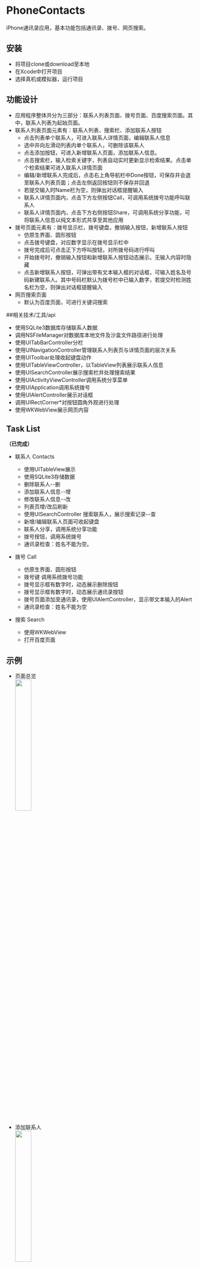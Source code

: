# PhoneContacts

iPhone通讯录应用，基本功能包括通讯录、拨号、网页搜索。

## 安装
- 将项目clone或download至本地
- 在Xcode中打开项目
- 选择真机或模拟器，运行项目

## 功能设计 
- 应用程序整体共分为三部分：联系人列表页面、拨号页面、百度搜索页面。其中，联系人列表为起始页面。
- 联系人列表页面元素有：联系人列表、搜索栏、添加联系人按钮
	- 点击列表单个联系人，可进入联系人详情页面，编辑联系人信息
	- 选中并向左滑动列表内单个联系人，可删除该联系人
	- 点击添加按钮，可进入新增联系人页面，添加联系人信息。
	- 点击搜索栏，输入检索关键字，列表自动实时更新显示检索结果。点击单个检索结果可进入联系人详情页面
	- 编辑/新增联系人完成后，点击右上角导航栏中Done按钮，可保存并会退至联系人列表页面；点击左侧返回按钮则不保存并回退
	- 若提交输入时Name栏为空，则弹出对话框提醒输入
	- 联系人详情页面内，点击下方左侧按钮Call，可调用系统拨号功能呼叫联系人
	- 联系人详情页面内，点击下方右侧按钮Share，可调用系统分享功能，可将联系人信息以纯文本形式共享至其他应用
- 拨号页面元素有：拨号显示栏，拨号键盘，撤销输入按钮，新增联系人按钮
	- 仿原生界面、圆形按钮
	- 点击拨号键盘，对应数字显示在拨号显示栏中
	- 拨号完成后可点击正下方呼叫按钮，对所拨号码进行呼叫
	- 开始拨号时，撤销输入按钮和新增联系人按钮动态展示。无输入内容时隐藏
	- 点击新增联系人按钮，可弹出带有文本输入框的对话框，可输入姓名及号码新建联系人。其中号码栏默认为拨号栏中已输入数字，若提交时检测姓名栏为空，则弹出对话框提醒输入
- 网页搜索页面
	- 默认为百度页面，可进行关键词搜索

##相关技术/工具/api
- 使用SQLite3数据库存储联系人数据
- 调用NSFileManager对数据库本地文件及沙盒文件路径进行处理
- 使用UITabBarController分栏
- 使用UINavigationController管理联系人列表页与详情页面的层次关系
- 使用UIToolbar处理收起键盘动作
- 使用UITableViewController，以TableView列表展示联系人信息
- 使用UISearchController展示搜索栏并处理搜索结果
- 使用UIActivityViewController调用系统分享菜单
- 使用UIApplication调用系统拨号
- 使用UIAlertController展示对话框
- 调用UIRectCorner*对按钮圆角外观进行处理
- 使用WKWebView展示网页内容


## Task List
**（已完成）**

- 联系人 Contacts
	- 使用UITableView展示
	- 使用SQLite3存储数据
	- 删除联系人--删
	- 添加联系人信息--增
	- 修改联系人信息--改
	- 列表页增/改后刷新
	- 使用UISearchController 搜索联系人，展示搜索记录--查
	- 新增/编辑联系人页面可收起键盘
	- 联系人分享，调用系统分享功能
	- 拨号按钮，调用系统拨号
	- 通讯录检查：姓名不能为空。
	
- 拨号 Call 
	- 仿原生界面、圆形按钮
	- 拨号键 调用系统拨号功能
	- 拨号显示框有数字时，动态展示删除按钮
	- 拨号显示框有数字时，动态展示通讯录按钮
	- 拨号页面添加至通讯录，使用UIAlertController，显示带文本输入的Alert
	- 通讯录检查：姓名不能为空
	
- 搜索 Search
	- 使用WKWebView 
	- 打开百度页面 

## 示例
- 页面总览  
	<img src="./screenrecords/overview.gif" width="30%" height="30%" />
	<br /> <br /> 
- 添加联系人  
	<img src="./screenrecords/add.gif" width="30%" height="30%" />
	<br /> <br /> 
- 修改联系人  
	<img src="./screenrecords/edit.gif" width="30%" height="30%" />
	<br /> <br /> 
- 删除联系人  
	<img src="./screenrecords/delete.gif" width="30%" height="30%" />
	<br /> <br /> 
- 检索联系人  
	<img src="./screenrecords/search.gif" width="30%" height="30%" />
	<br /> <br /> 
- 分享联系人  
	<img src="./screenrecords/share.gif" width="30%" height="30%" />
	<br /> <br /> 
- 拨打电话  
	<img src="./screenrecords/call.gif" width="30%" height="30%" />
	<br /> <br /> 
- 拨号  
	<img src="./screenrecords/dial_call.gif" width="30%" height="30%" />
	<br /> <br />  
- 新增联系电话  
	<img src="./screenrecords/dial_add.gif" width="30%" height="30%" />
